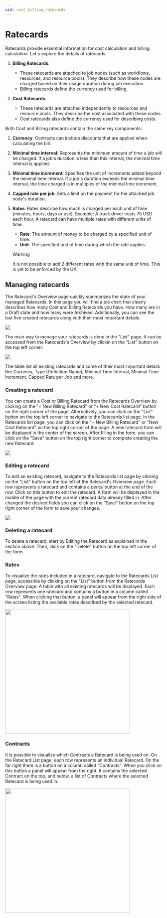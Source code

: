 ```yaml
---
uid: cost_billing_ratecards
---
```


# Ratecards

Ratecards provide essential information for cost calculation and billing calculation. Let's explore the details of ratecards:

1. **Billing Ratecards**:
   - These ratecards are attached to job nodes (such as workflows, resources, and resource pools). They describe how these nodes are charged based on their usage duration during job execution.
   - Billing ratecards define the currency used for billing.

1. **Cost Ratecards**:
   - These ratecards are attached independently to resources and resource pools. They describe the cost associated with these nodes.
   - Cost ratecards also define the currency used for describing costs.

Both Cost and Billing ratecards contain the same key components:

1. **Currency**: Contracts can include discounts that are applied when calculating the bill.

1. **Minimal time interval**: Represents the minimum amount of time a job will be charged. If a job's duration is less than this interval, the minimal time interval is applied.

1. **Minimal time increment**: Specifies the unit of increments added beyond the minimal time interval. If a job's duration exceeds the minimal time interval, the time charged is in multiples of the minimal time increment.

1. **Capped rate per job**: Sets a limit on the payment for the attached job node's duration.

1. **Rates**: Rates describe how much is charged per each unit of time (minutes, hours, days or use). Example: A truck driver costs 75 USD each hour. A ratecard can have multiple rates with different units of time.

    - **Rate**: The amount of money to be charged by a specified unit of time.
    - **Unit**: The specified unit of time during which the rate applies.

    > [!WARNING]
    > It is not possible to add 2 different rates with the same unit of time. This is yet to be enforced by the UX!

## Managing ratecards

The Ratecard's Overview page quickly summarizes the state of your managed Ratecards. In this page you will find a pie chart that clearly describes how many Cost and Billing Ratecards you have. How many are in a Draft state and how many were Archived. Additionally, you can see the last five created ratecards along with their most important details.

<img src="~/user-guide/Standard_Apps/MediaOps/images/cb_ratecards-overview.png">

The main way to manage your ratecards is done in the "List" page. It can be accessed from the Ratecards's Overview by clickin on the "List" button on the top left corner.

<img src="~/user-guide/Standard_Apps/MediaOps/images/cb_ratecards-list.png">

The table list all existing ratecards and some of their most important details like Currency, Type (Definition Name), Minimal Time Interval, Minimal Time Increment, Capped Rate per Job and more.

### Creating a ratecard

You can create a Cost or Billing Ratecard from the Ratecards Overview by clicking on the "+ New Billing Ratecard" or "+ New Cost Ratecard" button on the right corner of the page. Alternatively, you can click on the "List" button on the top left corner to navigate to the Ratecards list page. In the Ratecards list page, you can click on the "+ New Billing Ratecard" or "New Cost Ratecard" on the top right corner of the page. A new ratecard form will be displayed in the center of the screen. After filling in the form, you can click on the "Save" button on the top right corner to complete creating the new Ratecard.

<img src="~/user-guide/Standard_Apps/MediaOps/images/cb_new-ratecard-form.png">

### Editing a ratecard

To edit an existing ratecard, navigate to the Ratecards list page by clicking on the "List" button on the top left of the Ratecard's Overview page. Each row represents a ratecard and contains a *pencil* button at the end of the row. Click on this button to edit the ratecard. A form will be displayed in the middle of the page with the current ratecard data already filled in. After changed the desired fields you can click on the "Save" button on the top right corner of the form to save your changes.

<img src="~/user-guide/Standard_Apps/MediaOps/images/cb_new-ratecard-form.png">

### Deleting a ratecard

To delete a ratecard, start by Editing the Ratecard as explained in the section above. Then, click on the "Delete" button on the top left corner of the form.

### Rates

To visualize the rates included in a ratecard, navigate to the Ratecards List page, accessible by clicking on the "List" button from the Ratecards Overview page. A table with all existing ratecards will be displayed. Each row represents one ratecard and contains a button in a column called "Rates". When clicking that button, a panel will appear from the right side of the screen listing the available rates described by the selected ratecard.

<img src="~/user-guide/Standard_Apps/MediaOps/images/cb_ratecard-rates.png" width="400">

### Contracts

It is possible to visualize which Contracts a Ratecard is being used on. On the Ratecard List page, each row represents an individual Ratecard. On the far right there is a button on a column called "Contracts". When you click on this button a panel will appear from the right. It contains the selected Contract on the top, and below, a list of Contracts where the selected Ratecard is being used in.

<img src="~/user-guide/Standard_Apps/MediaOps/images/cb_ratecard-contracts.png" width="400">
